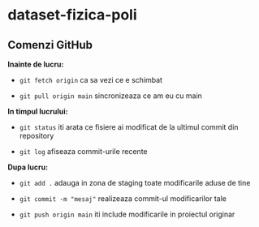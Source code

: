# dataset-fizica-poli

## Comenzi GitHub

**Inainte de lucru:**

- `git fetch origin` ca sa vezi ce e schimbat

- `git pull origin main` sincronizeaza ce am eu cu main

**In timpul lucrului:**

- `git status` iti arata ce fisiere ai modificat de la ultimul commit din repository

- `git log` afiseaza commit-urile recente

**Dupa lucru:**

- `git add .` adauga in zona de staging toate modificarile aduse de tine

- `git commit -m "mesaj"` realizeaza commit-ul modificarilor tale

- `git push origin main` iti include modificarile in proiectul originar

